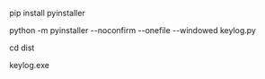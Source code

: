 pip install pyinstaller

python -m pyinstaller --noconfirm --onefile --windowed keylog.py

cd dist

keylog.exe
